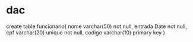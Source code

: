 # dac

create table funcionario(
nome varchar(50) not null,
entrada Date not null,
cpf varchar(20) unique not null,
codigo varchar(10) primary key
)
